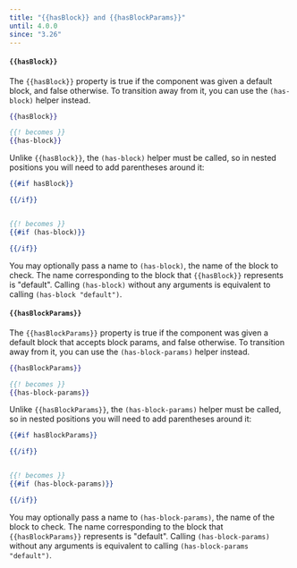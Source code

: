 ```yaml
---
title: "{{hasBlock}} and {{hasBlockParams}}"
until: 4.0.0
since: "3.26"
---
```



#### `{{hasBlock}}`

The `{{hasBlock}}` property is true if the component was given a default block,
and false otherwise. To transition away from it, you can use the `(has-block)`
helper instead.

```handlebars
{{hasBlock}}

{{! becomes }}
{{has-block}}
```

Unlike `{{hasBlock}}`, the `(has-block)` helper must be called, so in nested
positions you will need to add parentheses around it:

```handlebars
{{#if hasBlock}}

{{/if}}


{{! becomes }}
{{#if (has-block)}}

{{/if}}
```

You may optionally pass a name to `(has-block)`, the name of the block to check.
The name corresponding to the block that `{{hasBlock}}` represents is "default".
Calling `(has-block)` without any arguments is equivalent to calling
`(has-block "default")`.

#### `{{hasBlockParams}}`

The `{{hasBlockParams}}` property is true if the component was given a default block
that accepts block params, and false otherwise. To transition away from it, you can
use the `(has-block-params)` helper instead.

```handlebars
{{hasBlockParams}}

{{! becomes }}
{{has-block-params}}
```

Unlike `{{hasBlockParams}}`, the `(has-block-params)` helper must be called, so in nested
positions you will need to add parentheses around it:

```handlebars
{{#if hasBlockParams}}

{{/if}}


{{! becomes }}
{{#if (has-block-params)}}

{{/if}}
```

You may optionally pass a name to `(has-block-params)`, the name of the block to check.
The name corresponding to the block that `{{hasBlockParams}}` represents is "default".
Calling `(has-block-params)` without any arguments is equivalent to calling
`(has-block-params "default")`.
